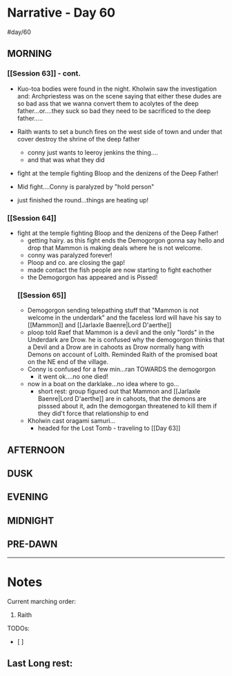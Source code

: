 # Narrative - Day 60
#day/60

## MORNING
### [[Session 63]] - cont.
- Kuo-toa bodies were found in the night. Kholwin saw the investigation and: Archpriestess was on the scene saying that either these dudes are so bad ass that we wanna convert them to acolytes of the deep father...or....they suck so bad they need to be sacrificed to the deep father.....
- Raith wants to set a bunch fires on the west side of town and under that cover destroy the shrine of the deep father
  - conny just wants to leeroy jenkins the thing....
  - and that was what they did
  
- fight at the temple fighting Bloop and the denizens of the Deep Father!
 - Mid fight....Conny is paralyzed by "hold person"
 - just finished the round...things are heating up!
 ### [[Session 64]]
- fight at the temple fighting Bloop and the denizens of the Deep Father!
  - getting hairy. as this fight ends the Demogorgon gonna say hello and drop that Mammon is making deals where he is not welcome.
  - conny was paralyzed forever!
  - Ploop and co. are closing the gap!
  - made contact the fish people are now starting to fight eachother
  - the Demogorgon has appeared and is Pissed!
  ### [[Session 65]]
  - Demogorgon sending telepathing stuff that "Mammon is not welcome in the underdark" and the faceless lord will have his say to [[Mammon]] and [[Jarlaxle Baenre|Lord D'aerthe]]
  - ploop told Raef that Mammon is a devil and the only "lords" in the Underdark are Drow. he is confused why the demogorgon thinks that a Devil and a Drow are in cahoots as Drow normally hang with Demons on account of Lolth. Reminded Raith of the promised boat on the NE end of the village.
  - Conny is confused for a few min...ran TOWARDS the demogorgon
    - it went ok....no one died!
  - now in a boat on the darklake...no idea where to go...
    - short rest: group figured out that Mammon and [[Jarlaxle Baenre|Lord D'aerthe]] are in cahoots, that the demons are pisssed about it, adn the demogorgan threatened to kill them if they did't force that relationship to end
  - Kholwin cast oragami samuri...
    - headed for the Lost Tomb  - traveling to [[Day 63]]

## AFTERNOON

## DUSK

## EVENING

## MIDNIGHT

## PRE-DAWN

___
# Notes
Current marching order:
1. Raith

TODOs:
- [ ] 
  
Last Long rest:
- 